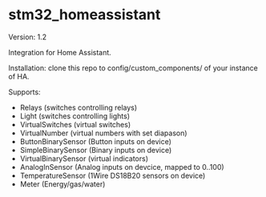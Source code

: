 # stm32_homeassistant
Version: 1.2

Integration for Home Assistant.

Installation: clone this repo to config/custom_components/ of your instance of HA.

Supports:
* Relays (switches controlling relays)
* Light (switches controlling lights)
* VirtualSwitches (virtual switches)
* VirtualNumber (virtual numbers with set diapason)
* ButtonBinarySensor (Button inputs on device)
* SimpleBinarySensor (Binary inputs on device)
* VirtualBinarySensor (virtual indicators)
* AnalogInSensor (Analog inputs on devcice, mapped to 0..100)
* TemperatureSensor (1Wire DS18B20 sensors on device)
* Meter (Energy/gas/water)
